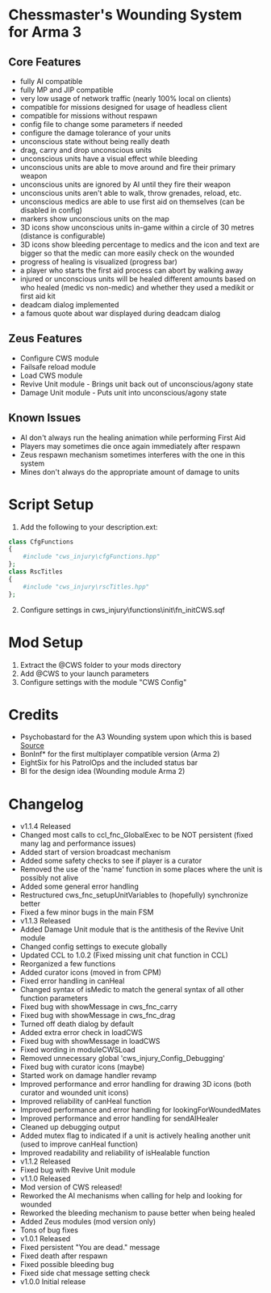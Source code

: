 Chessmaster's Wounding System for Arma 3
========================================

Core Features
--------
-	fully AI compatible
-	fully MP and JIP compatible
-	very low usage of network traffic (nearly 100% local on clients)
-	compatible for missions designed for usage of headless client
-	compatible for missions without respawn
-	config file to change some parameters if needed
-	configure the damage tolerance of your units
-	unconscious state without being really death
-	drag, carry and drop unconscious units
-	unconscious units have a visual effect while bleeding
-	unconscious units are able to move around and fire their primary weapon
-	unconscious units are ignored by AI until they fire their weapon
-	unconscious units aren't able to walk, throw grenades, reload, etc.
-	unconscious medics are able to use first aid on themselves (can be disabled in config)
-	markers show unconscious units on the map
-	3D icons show unconscious units in-game within a circle of 30 metres (distance is configurable)
-	3D icons show bleeding percentage to medics and the icon and text are bigger so that the medic can more easily check on the wounded
-	progress of healing is visualized (progress bar)
-	a player who starts the first aid process can abort by walking away
-	injured or unconscious units will be healed different amounts based on who healed (medic vs non-medic) and whether they used a medikit or first aid kit
-	deadcam dialog implemented
-	a famous quote about war displayed during deadcam dialog

Zeus Features
-------------
-	Configure CWS module
-	Failsafe reload module
-	Load CWS module
-	Revive Unit module - Brings unit back out of unconscious/agony state
-	Damage Unit module - Puts unit into unconscious/agony state

Known Issues
------------
-	AI don't always run the healing animation while performing First Aid
-	Players may sometimes die once again immediately after respawn
-	Zeus respawn mechanism sometimes interferes with the one in this system
-	Mines don't always do the appropriate amount of damage to units

Script Setup
============

1. Add the following to your description.ext:
```php
class CfgFunctions
{
	#include "cws_injury\cfgFunctions.hpp"
};
class RscTitles
{
	#include "cws_injury\rscTitles.hpp"
};
```
2. Configure settings in cws_injury\functions\init\fn_initCWS.sqf

Mod Setup
=========

1. Extract the @CWS folder to your mods directory
2. Add @CWS to your launch parameters
3. Configure settings with the module "CWS Config"

Credits
=======
-	Psychobastard for the A3 Wounding system upon which this is based [Source](http://forums.bistudio.com/showthread.php?170975-A3-Wounding-System)
-	BonInf* for the first multiplayer compatible version (Arma 2)
-	EightSix for his PatrolOps and the included status bar
-	BI for the design idea (Wounding module Arma 2)

Changelog
=========

-	v1.1.4 Released
  - Changed most calls to ccl_fnc_GlobalExec to be NOT persistent (fixed many lag and performance issues)
  - Added start of version broadcast mechanism
  - Added some safety checks to see if player is a curator
  - Removed the use of the 'name' function in some places where the unit is possibly not alive
  - Added some general error handling
  - Restructured cws_fnc_setupUnitVariables to (hopefully) synchronize better
  - Fixed a few minor bugs in the main FSM
-	v1.1.3 Released
  - Added Damage Unit module that is the antithesis of the Revive Unit module
  - Changed config settings to execute globally
  - Updated CCL to 1.0.2 (Fixed missing unit chat function in CCL)
  - Reorganized a few functions
  - Added curator icons (moved in from CPM)
  - Fixed error handling in canHeal
  - Changed syntax of isMedic to match the general syntax of all other function parameters
  - Fixed bug with showMessage in cws_fnc_carry
  - Fixed bug with showMessage in cws_fnc_drag
  - Turned off death dialog by default
  - Added extra error check in loadCWS
  - Fixed bug with showMessage in loadCWS
  - Fixed wording in moduleCWSLoad
  - Removed unnecessary global 'cws_injury_Config_Debugging'
  - Fixed bug with curator icons (maybe)
  - Started work on damage handler revamp
  - Improved performance and error handling for drawing 3D icons (both curator and wounded unit icons)
  - Improved reliability of canHeal function
  - Improved performance and error handling for lookingForWoundedMates
  - Improved performance and error handling for sendAIHealer
  - Cleaned up debugging output
  - Added mutex flag to indicated if a unit is actively healing another unit (used to improve canHeal function)
  - Improved readability and reliability of isHealable function
-	v1.1.2 Released
  - Fixed bug with Revive Unit module
-	v1.1.0 Released
  - Mod version of CWS released!
  - Reworked the AI mechanisms when calling for help and looking for wounded
  - Reworked the bleeding mechanism to pause better when being healed
  - Added Zeus modules (mod version only)
  - Tons of bug fixes
-	v1.0.1 Released
  - Fixed persistent "You are dead." message
  - Fixed death after respawn
  - Fixed possible bleeding bug
  - Fixed side chat message setting check
-	v1.0.0 Initial release